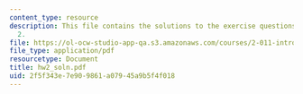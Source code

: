 ```yaml
---
content_type: resource
description: This file contains the solutions to the exercise questions asked in homework
  2.
file: https://ol-ocw-studio-app-qa.s3.amazonaws.com/courses/2-011-introduction-to-ocean-science-and-engineering-spring-2006/2f5f343e7e909861a07945a9b5f4f018_hw2_soln.pdf
file_type: application/pdf
resourcetype: Document
title: hw2_soln.pdf
uid: 2f5f343e-7e90-9861-a079-45a9b5f4f018
---
```


